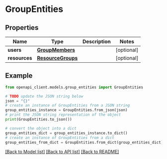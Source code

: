 # GroupEntities


## Properties

Name | Type | Description | Notes
------------ | ------------- | ------------- | -------------
**users** | [**GroupMembers**](GroupMembers.md) |  | [optional] 
**resources** | [**ResourceGroups**](ResourceGroups.md) |  | [optional] 

## Example

```python
from openapi_client.models.group_entities import GroupEntities

# TODO update the JSON string below
json = "{}"
# create an instance of GroupEntities from a JSON string
group_entities_instance = GroupEntities.from_json(json)
# print the JSON string representation of the object
print(GroupEntities.to_json())

# convert the object into a dict
group_entities_dict = group_entities_instance.to_dict()
# create an instance of GroupEntities from a dict
group_entities_from_dict = GroupEntities.from_dict(group_entities_dict)
```
[[Back to Model list]](../README.md#documentation-for-models) [[Back to API list]](../README.md#documentation-for-api-endpoints) [[Back to README]](../README.md)


